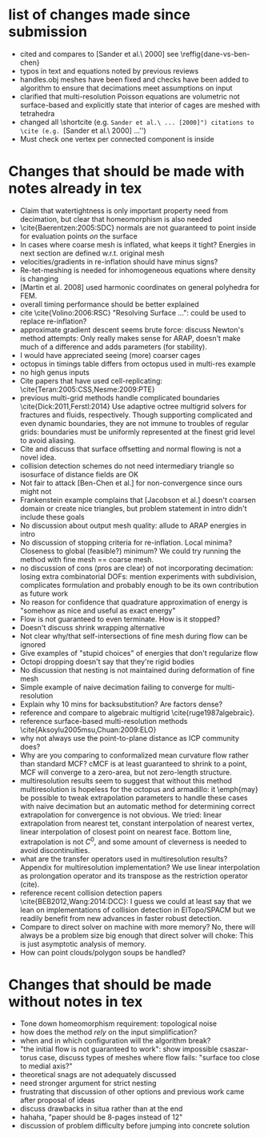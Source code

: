 # list of changes made since submission

- cited and compares to [Sander et al.\ 2000] see \reffig{dane-vs-ben-chen}
- typos in text and equations noted by previous reviews
- handles.obj meshes have been fixed and checks have been added to
  algorithm to ensure that decimations meet assumptions on input
- clarified that multi-resolution Poisson equations are volumetric not
  surface-based and explicitly state that interior of cages are meshed with
  tetrahedra
- changed all \shortcite (e.g. ``Sander et al.\ ... [2000]") citations to \cite
  (e.g. ``[Sander et al.\ 2000] ...'')
- Must check one vertex per connected component is inside

# Changes that should be made with notes already in tex

 - Claim that watertightness is only important property need from decimation,
   but clear that homeomorphism is also needed 
 - \cite{Baerentzen:2005:SDC} normals are not guaranteed to point inside for
   evaluation points _on_ the surface
 - In cases where coarse mesh is inflated, what keeps it tight? Energies in
   next section are defined w.r.t. original mesh
 - velocities/gradients in re-inflation should have minus signs?
 - Re-tet-meshing is needed for inhomogeneous equations where density is
   changing 
 - [Martin et al. 2008] used harmonic coordinates on general polyhedra for FEM.
 - overall timing performance should be better explained
 - cite \cite{Volino:2006:RSC} "Resolving Surface ...": could be used to replace
   re-inflation?
 - approximate gradient descent seems brute force: discuss Newton's method
   attempts: Only really makes sense for ARAP, doesn't make much of a
   difference and adds parameters (for stability).
 - I would have appreciated seeing (more) coarser cages
 - octopus in timings table differs from octopus used in multi-res example
 - no high genus inputs 
 - Cite papers that have used cell-replicating:
   \cite{Teran:2005:CSS,Nesme:2009:PTE}
 - previous multi-grid methods handle complicated boundaries
   \cite{Dick:2011,Ferstl:2014} Use adaptive octree multigrid solvers for
   fractures and fluids, respectively.  Though supporting complicated and even
   dynamic boundaries, they are not immune to troubles of regular grids:
   boundaries must be uniformly represented at the finest grid level to avoid
   aliasing.
 - Cite and discuss that surface offsetting and normal flowing is not a novel
   idea.
 - collision detection schemes do not need intermediary triangle so isosurface
   of distance fields are OK
 - Not fair to attack [Ben-Chen et al.] for non-convergence since ours might
   not
 - Frankenstein example complains that [Jacobson et al.] doesn't coarsen domain
   or create nice triangles, but problem statement in intro didn't include
   these goals
 - No discussion about output mesh quality: allude to ARAP energies in intro
 - No discussion of stopping criteria for re-inflation. Local minima? Closeness
   to global (feasible?) minimum? We could try running the method with fine
   mesh == coarse mesh.
 - no discussion of cons (pros are clear) of not incorporating decimation:
   losing extra combinatorial DOFs: mention experiments with subdivision,
   complicates formulation and probably enough to be its own contribution as
   future work
 - No reason for confidence that quadrature approximation of energy is "somehow
   as nice and useful as exact energy"
 - Flow is not guaranteed to even terminate. How is it stopped?
 - Doesn't discuss shrink wrapping alternative
 - Not clear why/that self-intersections of fine mesh during flow can be ignored
 - Give examples of "stupid choices" of energies that don't regularize flow
 - Octopi dropping doesn't say that they're rigid bodies
 - No discussion that nesting is not maintained during deformation of fine mesh
 - Simple example of naive decimation failing to converge for multi-resolution
 - Explain why 10 mins for backsubstitution? Are factors dense?
 - reference and compare to algebraic multigrid \cite{ruge1987algebraic}.
 - reference surface-based multi-resolution methods
   \cite{Aksoylu2005msu,Chuan:2009:ELO}
 - why not always use the point-to-plane distance as ICP community does?
 - Why are you comparing to conformalized mean curvature flow rather than
   standard MCF? cMCF is at least guaranteed to shrink to a point, MCF will
   converge to a zero-area, but not zero-length structure.
 - multiresolution results seem to suggest that without this method
   multiresolution is hopeless for the octopus and armadillo: it \emph{may} be
   possible to tweak extrapolation parameters to handle these cases with naive
   decimation but an automatic method for determining correct extrapolation for
   convergence is not obvious. We tried: linear extrapolation from nearest tet,
   constant interpolation of nearest vertex, linear interpolation of closest
   point on nearest face. Bottom line, extrapolation is not $C^0$, and some
   amount of cleverness is needed to avoid discontinuities.
 - what are the transfer operators used in multiresolution results? Appendix
   for multiresolution implementation? We use linear interpolation as
   prolongation operator and its transpose as the restriction operator (cite).
 - reference recent collision detection papers \cite{BEB2012,Wang:2014:DCC}: I
   guess we could at least say that we lean on implementations of collision
   detection in ElTopo/SPACM but we readily benefit from new advances in
   faster  robust detection.
 - Compare to direct solver on machine with more memory? No, there will always
   be a problem size big enough that direct solver will choke: This is just
   asymptotic analysis of memory.
 - How can point clouds/polygon soups be handled?

# Changes that should be made without notes in tex

 - Tone down homeomorphism requirement: topological noise
 - how does the method _rely_ on the input simplification?
 - when and in which configuration will the algorithm break?
 - "the initial flow is not guaranteed to work": show impossible csaszar-torus
   case, discuss types of meshes where flow fails: "surface too close to medial
   axis?"
 - theoretical snags are not adequately discussed
 - need stronger argument for strict nesting
 - frustrating that discussion of other options and previous work came after
   proposal of ideas
 - discuss drawbacks in situa rather than at the end
 - hahaha, "paper should be 8-pages instead of 12"
 - discussion of problem difficulty before jumping into concrete solution
